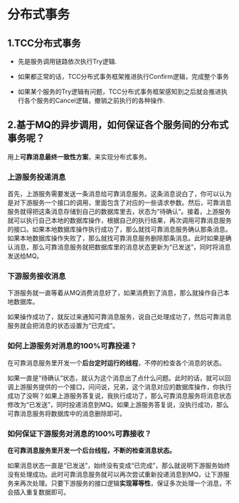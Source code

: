 # 分布式事务

## 1.TCC分布式事务

- 先是服务调用链路依次执行Try逻辑.

- 如果都正常的话，TCC分布式事务框架推进执行Confirm逻辑，完成整个事务

- 如果某个服务的Try逻辑有问题，TCC分布式事务框架感知到之后就会推进执行各个服务的Cancel逻辑，撤销之前执行的各种操作.

## 2.基于MQ的异步调用，如何保证各个服务间的分布式事务呢？

用上**可靠消息最终一致性方案**，来实现分布式事务。

### **上游服务投递消息**

首先，上游服务需要发送一条消息给可靠消息服务。这条消息说白了，你可以认为是对下游服务一个接口的调用，里面包含了对应的一些请求参数。然后，可靠消息服务就得把这条消息存储到自己的数据库里去，状态为“待确认”。接着，上游服务就可以执行自己本地的数据库操作，根据自己的执行结果，再次调用可靠消息服务的接口。如果本地数据库操作执行成功了，那么就找可靠消息服务确认那条消息。如果本地数据库操作失败了，那么就找可靠消息服务删除那条消息。此时如果是确认消息，那么可靠消息服务就把数据库里的消息状态更新为“已发送”，同时将消息发送给MQ。

### **下游服务接收消息**

下游服务就一直等着从MQ消费消息好了，如果消费到了消息，那么就操作自己本地数据库。

如果操作成功了，就反过来通知可靠消息服务，说自己处理成功了，然后可靠消息服务就会把消息的状态设置为“已完成”。

### **如何上游服务对消息的100%可靠投递？**

在可靠消息服务里开发一个**后台定时运行的线程**，不停的检查各个消息的状态。

如果一直是“待确认”状态，就认为这个消息出了点什么问题。此时的话，就可以回调上游服务提供的一个接口，问问说，兄弟，这个消息对应的数据库操作，你执行成功了没啊？如果上游服务答复说，我执行成功了，那么可靠消息服务将消息状态修改为“已发送”，同时投递消息到MQ。如果上游服务答复说，没执行成功，那么可靠消息服务将数据库中的消息删除即可。

### **如何保证下游服务对消息的100%可靠接收？**

**在可靠消息服务里开发一个后台线程，不断的检查消息状态。**

如果消息状态一直是“已发送”，始终没有变成“已完成”，那么就说明下游服务始终没有处理成功。此时可靠消息服务就可以再次尝试重新投递消息到MQ，让下游服务来再次处理。只要下游服务的接口逻辑**实现幂等性**，保证多次处理一个消息，不会插入重复数据即可。